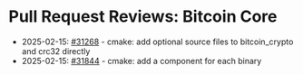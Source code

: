 # Pull Request Reviews: Bitcoin Core

- 2025-02-15: [#31268](20250215-1--31268--cmake-add-optional-source-files-to-bitcoin_crypto-and-crc32-directly.md) - cmake: add optional source files to bitcoin_crypto and crc32 directly
- 2025-02-15: [#31844](20250215--31844--cmake--add-a-component-for-each-binary.md) - cmake: add a component for each binary
